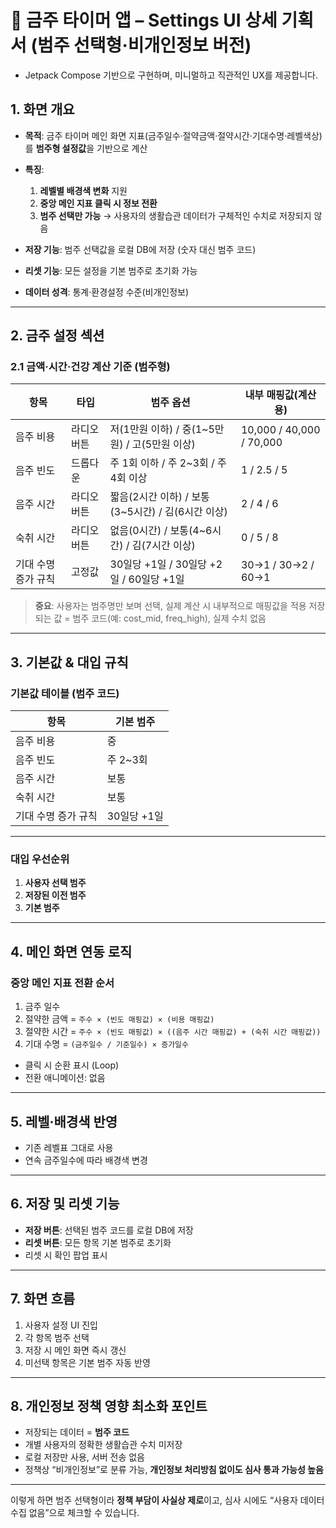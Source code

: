 # 📄 금주 타이머 앱 – Settings UI 상세 기획서 (범주 선택형·비개인정보 버전)
- Jetpack Compose 기반으로 구현하며, 미니멀하고 직관적인 UX를 제공합니다.

## 1. 화면 개요

* **목적**: 금주 타이머 메인 화면 지표(금주일수·절약금액·절약시간·기대수명·레벨색상)를 **범주형 설정값**을 기반으로 계산
* **특징**:

  1. **레벨별 배경색 변화** 지원
  2. **중앙 메인 지표 클릭 시 정보 전환**
  3. **범주 선택만 가능** → 사용자의 생활습관 데이터가 구체적인 수치로 저장되지 않음
* **저장 기능**: 범주 선택값을 로컬 DB에 저장 (숫자 대신 범주 코드)
* **리셋 기능**: 모든 설정을 기본 범주로 초기화 가능
* **데이터 성격**: 통계·환경설정 수준(비개인정보)

---

## 2. 금주 설정 섹션

### 2.1 금액·시간·건강 계산 기준 (범주형)

| 항목          | 타입     | 범주 옵션                               | 내부 매핑값(계산용)              |
| ----------- |--------| ----------------------------------- | ------------------------ |
| 음주 비용       | 라디오 버튼 | 저(1만원 이하) / 중(1\~5만원) / 고(5만원 이상)   | 10,000 / 40,000 / 70,000 |
| 음주 빈도       | 드롭다운   | 주 1회 이하 / 주 2\~3회 / 주 4회 이상         | 1 / 2.5 / 5              |
| 음주 시간       | 라디오 버튼 | 짧음(2시간 이하) / 보통(3\~5시간) / 김(6시간 이상) | 2 / 4 / 6                |
| 숙취 시간       | 라디오 버튼 | 없음(0시간) / 보통(4\~6시간) / 김(7시간 이상)    | 0 / 5 / 8                |
| 기대 수명 증가 규칙 | 고정값    | 30일당 +1일 / 30일당 +2일 / 60일당 +1일      | 30→1 / 30→2 / 60→1       |

> **중요**: 사용자는 범주명만 보며 선택, 실제 계산 시 내부적으로 매핑값을 적용
> 저장되는 값 = 범주 코드(예: cost\_mid, freq\_high), 실제 수치 없음

---

## 3. 기본값 & 대입 규칙

### 기본값 테이블 (범주 코드)

| 항목          | 기본 범주    |
| ----------- | -------- |
| 음주 비용       | 중        |
| 음주 빈도       | 주 2\~3회  |
| 음주 시간       | 보통       |
| 숙취 시간       | 보통       |
| 기대 수명 증가 규칙 | 30일당 +1일 |

---

### 대입 우선순위

1. **사용자 선택 범주**
2. **저장된 이전 범주**
3. **기본 범주**

---

## 4. 메인 화면 연동 로직

### 중앙 메인 지표 전환 순서

1. 금주 일수
2. 절약한 금액 = `주수 × (빈도 매핑값) × (비용 매핑값)`
3. 절약한 시간 = `주수 × (빈도 매핑값) × ((음주 시간 매핑값) + (숙취 시간 매핑값))`
4. 기대 수명 = `(금주일수 / 기준일수) × 증가일수`

* 클릭 시 순환 표시 (Loop)
* 전환 애니메이션: 없음

---

## 5. 레벨·배경색 반영

* 기존 레벨표 그대로 사용
* 연속 금주일수에 따라 배경색 변경

---

## 6. 저장 및 리셋 기능

* **저장 버튼**: 선택된 범주 코드를 로컬 DB에 저장
* **리셋 버튼**: 모든 항목 기본 범주로 초기화
* 리셋 시 확인 팝업 표시

---

## 7. 화면 흐름

1. 사용자 설정 UI 진입
2. 각 항목 범주 선택
3. 저장 시 메인 화면 즉시 갱신
4. 미선택 항목은 기본 범주 자동 반영

---

## 8. 개인정보 정책 영향 최소화 포인트

* 저장되는 데이터 = **범주 코드**
* 개별 사용자의 정확한 생활습관 수치 미저장
* 로컬 저장만 사용, 서버 전송 없음
* 정책상 “비개인정보”로 분류 가능, **개인정보 처리방침 없이도 심사 통과 가능성 높음**

---

이렇게 하면 범주 선택형이라 **정책 부담이 사실상 제로**이고,
심사 시에도 “사용자 데이터 수집 없음”으로 체크할 수 있습니다.
